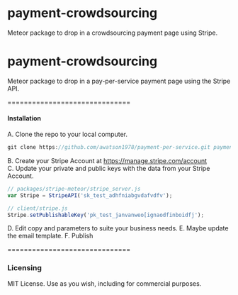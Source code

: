 payment-crowdsourcing
=====================

Meteor package to drop in a crowdsourcing payment page using Stripe.

payment-crowdsourcing
==============================

Meteor package to drop in a pay-per-service payment page using the Stripe API.

==============================
#### Installation

A.  Clone the repo to your local computer.

````js
git clone https://github.com/awatson1978/payment-per-service.git payment-crowdsourcing
````

B.  Create your Stripe Account at https://manage.stripe.com/account  
C.  Update your private and public keys with the data from your Stripe Account.

````js
// packages/stripe-meteor/stripe_server.js
var Stripe = StripeAPI('sk_test_adhfniabgvdafvdfv');

// client/stripe.js
Stripe.setPublishableKey('pk_test_janvanweo[ignaodfinboidfj');

````

D.  Edit copy and parameters to suite your business needs.
E.  Maybe update the email template.
F.  Publish

==============================
### Licensing

MIT License. Use as you wish, including for commercial purposes.
